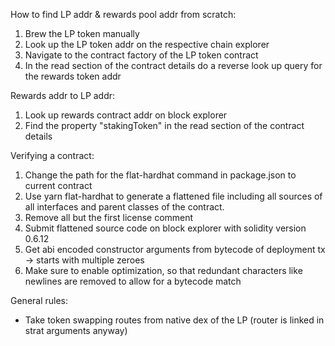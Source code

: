How to find LP addr & rewards pool addr from scratch:
1) Brew the LP token manually
2) Look up the LP token addr on the respective chain explorer
3) Navigate to the contract factory of the LP token contract
4) In the read section of the contract details do a reverse look up query for the rewards token addr

Rewards addr to LP addr:
1) Look up rewards contract addr on block explorer
2) Find the property "stakingToken" in the read section of the contract details

Verifying a contract:
1) Change the path for the flat-hardhat command in package.json to current contract
2) Use yarn flat-hardhat to generate a flattened file including all sources of all interfaces and parent classes of the contract.
3) Remove all but the first license comment
4) Submit flattened source code on block explorer with solidity version 0.6.12
5) Get abi encoded constructor arguments from bytecode of deployment tx -> starts with multiple zeroes
6) Make sure to enable optimization, so that redundant characters like newlines are removed to allow for a bytecode match

General rules:
* Take token swapping routes from native dex of the LP (router is linked in strat arguments anyway)
